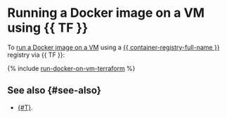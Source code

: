 # Running a Docker image on a VM using {{ TF }}

To [run a Docker image on a VM](index.md) using a [{{ container-registry-full-name }}](../../container-registry/) registry via {{ TF }}:

{% include [run-docker-on-vm-terraform](../../../_tutorials/infrastructure/run-docker-on-vm-terraform.md) %}

## See also {#see-also}

* [{#T}](console.md).